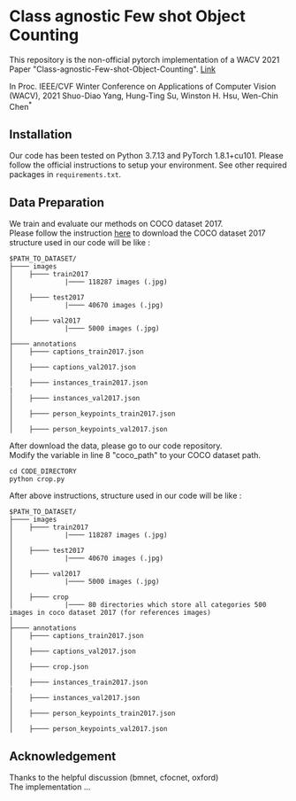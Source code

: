 # Class agnostic Few shot Object Counting

This repository is the non-official pytorch implementation of a WACV 2021 Paper "Class-agnostic-Few-shot-Object-Counting". [Link](https://openaccess.thecvf.com/content/WACV2021/papers/Yang_Class-Agnostic_Few-Shot_Object_Counting_WACV_2021_paper.pdf)

In Proc. IEEE/CVF Winter Conference on Applications of Computer Vision (WACV), 2021
Shuo-Diao Yang, Hung-Ting Su, Winston H. Hsu, Wen-Chin Chen<sup>*</sup>

## Installation
Our code has been tested on Python 3.7.13 and PyTorch 1.8.1+cu101. Please follow the official instructions to setup your environment. See other required packages in `requirements.txt`.

## Data Preparation
We train and evaluate our methods on COCO dataset 2017. </br>
Please follow the instruction [here](https://gist.github.com/mkocabas/a6177fc00315403d31572e17700d7fd9) to download the COCO dataset 2017 </br>
structure used in our code will be like : </br>
```
$PATH_TO_DATASET/
├──── images
│    ├──── train2017
│             |──── 118287 images (.jpg)
│
│    ├──── test2017
│             |──── 40670 images (.jpg)
│
│    ├──── val2017
│             |──── 5000 images (.jpg)
│
├──── annotations
│    ├──── captions_train2017.json
│
│    ├──── captions_val2017.json
│
│    ├──── instances_train2017.json
|
│    ├──── instances_val2017.json
│
│    ├──── person_keypoints_train2017.json
│
│    ├──── person_keypoints_val2017.json
```
After download the data, please go to our code repository. </br>
Modify the variable in line 8  "coco_path" to your COCO dataset path.
```
cd CODE_DIRECTORY
python crop.py
```
After above instructions, structure used in our code will be like : </br>
```
$PATH_TO_DATASET/
├──── images
│    ├──── train2017
│             |──── 118287 images (.jpg)
│
│    ├──── test2017
│             |──── 40670 images (.jpg)
│
│    ├──── val2017
│             |──── 5000 images (.jpg)
│
│    ├──── crop
│             |──── 80 directories which store all categories 500 images in coco dataset 2017 (for references images)
│
├──── annotations
│    ├──── captions_train2017.json
│
│    ├──── captions_val2017.json
│
│    ├──── crop.json
│
│    ├──── instances_train2017.json
|
│    ├──── instances_val2017.json
│
│    ├──── person_keypoints_train2017.json
│
│    ├──── person_keypoints_val2017.json

```
## Acknowledgement
Thanks to the helpful discussion  (bmnet, cfocnet, oxford) </br>
The implementation  ... </br>

